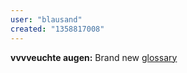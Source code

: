 ```yaml
---
user: "blausand"
created: "1358817008"
---
```


**vvvveuchte augen:** Brand new [glossary](glossary)
